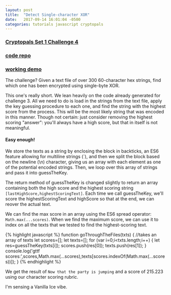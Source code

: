 ```yaml
---
layout: post
title:  "Detect Single-character XOR"
date:   2017-09-14 16:01:04 -0500
categories: tutorials javascript cryptopals
---
```


### [Cryptopals Set 1 Challenge 4](https://cryptopals.com/sets/1/challenges/4)
### [code repo](https://github.com/thmsdnnr/cryptopals/tree/master/s1c4)
### [working demo](https://thmsdnnr.github.io/cryptopals/s1c4/index.html)

The challenge? Given a text file of over 300 60-character hex strings, find which one has been encrypted using single-byte XOR.

This one's really short. We lean heavily on the code already generated for challenge 3. All we need to do is load in the strings from the text file, apply the key guessing procedure to each one, and find the string with the highest score from the process. This will be the most likely string that was encoded in this manner. Though not certain: just consider removing the highest scoring "answer": you'll always have a high score, but that in itself is not meaningful.

#### Easy enough!

We store the texts as a string by enclosing the block in backticks, an ES6 feature allowing for multiline strings (\`), and then we split the block based on the newline (\\n) character, giving us an array with each element as one of the potential encoded strings. Then, we loop over this array of strings and pass it into guessTheKey.

The return method of guessTheKey is changed slightly to return an array containing both the high score and the highest scoring string `[lastHighScore,highestScoringText]`. Each time we call guessTheKey, we'll score the highestScoringText and highScore so that at the end, we can reover the actual text.

We can find the max score in an array using the ES6 spread operator:
`Math.max(...scores)`. When we find the maximum score, we can use it to index on all the texts that we tested to find the highest-scoring text.

{% highlight javascript %}
function goThroughTheFiles(txts) {
  //takes an array of texts
  let scores=[];
  let texts=[];
  for (var i=0;i<txts.length;i++) {
    let res=guessTheKey(txts[i]);
    scores.push(res[0]);
    texts.push(res[1]);
  }
  console.log('gttf scores:',scores,Math.max(...scores),texts[scores.indexOf(Math.max(...scores))]);
}
{% endhighlight %}

We get the result of `Now that the party is jumping` and a score of 215.223 using our character scoring rubric.

I'm sensing a Vanilla Ice vibe.
